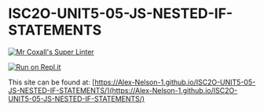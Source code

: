 # ISC2O-UNIT5-05-JS-NESTED-IF-STATEMENTS

[![Mr Coxall's Super Linter](https://github.com/Alex-Nelson-1/ISC2O-UNIT5-05-JS-NESTED-IF-STATEMENTS/workflows/Mr%20Coxall's%20Super%20Linter/badge.svg)](https://github.com/Alex-Nelson-1/ISC2O-UNIT5-05-JS-NESTED-IF-STATEMENTS/actions)

[![Run on Repl.it](https://repl.it/badge/github/Alex-Nelson-1/ISC2O-UNIT5-05-JS-NESTED-IF-STATEMENTS)](https://repl.it/github/Alex-Nelson-1/ISC2O-UNIT5-05-JS-NESTED-IF-STATEMENTS)

This site can be found at: [https://Alex-Nelson-1.github.io/ISC2O-UNIT5-05-JS-NESTED-IF-STATEMENTS/](https://Alex-Nelson-1.github.io/ISC2O-UNIT5-05-JS-NESTED-IF-STATEMENTS/)
